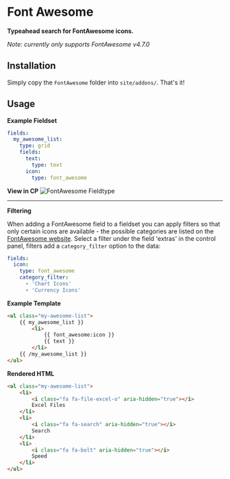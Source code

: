 # Font Awesome

**Typeahead search for FontAwesome icons.**

*Note: currently only supports FontAwesome v4.7.0*

## Installation

Simply copy the `FontAwesome` folder into `site/addons/`. That's it!

## Usage

**Example Fieldset**
```yaml
fields:
  my_awesome_list:
    type: grid
    fields:
      text:
        type: text
      icon:
        type: font_awesome
```

**View in CP**
![FontAwesome Fieldtype](https://user-images.githubusercontent.com/5065331/27541164-311fbc54-5a83-11e7-9919-ff96de9aa3c4.gif)


---

**Filtering**

When adding a FontAwesome field to a fieldset you can apply filters so that only certain icons are available - the possible categories are listed on the [FontAwesome website](https://fontawesome.com/v4.7.0/icons/). Select a filter under the field 'extras' in the control panel, filters add a `category_filter` option to the data:
```yaml
fields:
  icon:
    type: font_awesome
    category_filter:
      - 'Chart Icons'
      - 'Currency Icons'
```

**Example Template**
```html
<ul class="my-awesome-list">
    {{ my_awesome_list }}
        <li>
            {{ font_awesome:icon }}
            {{ text }}
        </li>
    {{ /my_awesome_list }}
</ul>
```

**Rendered HTML**

```html
<ul class="my-awesome-list">
    <li>
        <i class="fa fa-file-excel-o" aria-hidden="true"></i>
        Excel Files
    </li>
    <li>
        <i class="fa fa-search" aria-hidden="true"></i>
        Search
    </li>
    <li>
        <i class="fa fa-bolt" aria-hidden="true"></i>
        Speed
    </li>
</ul>
```

